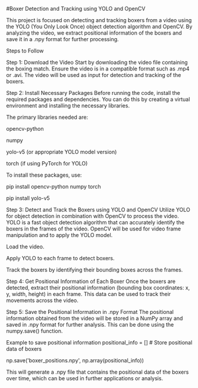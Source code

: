 #Boxer Detection and Tracking using YOLO and OpenCV

This project is focused on detecting and tracking boxers from a video using the YOLO (You Only Look Once) object detection algorithm and OpenCV. By analyzing the video, we extract positional information of the boxers and save it in a .npy format for further processing.

Steps to Follow

Step 1: Download the Video Start by downloading the video file containing the boxing match. Ensure the video is in a compatible format such as .mp4 or .avi. The video will be used as input for detection and tracking of the boxers.

Step 2: Install Necessary Packages Before running the code, install the required packages and dependencies. You can do this by creating a virtual environment and installing the necessary libraries.

The primary libraries needed are:

opencv-python

numpy

yolo-v5 (or appropriate YOLO model version)

torch (if using PyTorch for YOLO)

To install these packages, use:

pip install opencv-python numpy torch

pip install yolo-v5

Step 3: Detect and Track the Boxers using YOLO and OpenCV Utilize YOLO for object detection in combination with OpenCV to process the video. YOLO is a fast object detection algorithm that can accurately identify the boxers in the frames of the video. OpenCV will be used for video frame manipulation and to apply the YOLO model.

Load the video.

Apply YOLO to each frame to detect boxers.

Track the boxers by identifying their bounding boxes across the frames.

Step 4: Get Positional Information of Each Boxer Once the boxers are detected, extract their positional information (bounding box coordinates: x, y, width, height) in each frame. This data can be used to track their movements across the video.

Step 5: Save the Positional Information in .npy Format The positional information obtained from the video will be stored in a NumPy array and saved in .npy format for further analysis. This can be done using the numpy.save() function.

Example to save positional information
positional_info = [] # Store positional data of boxers

np.save('boxer_positions.npy', np.array(positional_info))

This will generate a .npy file that contains the positional data of the boxers over time, which can be used in further applications or analysis.
